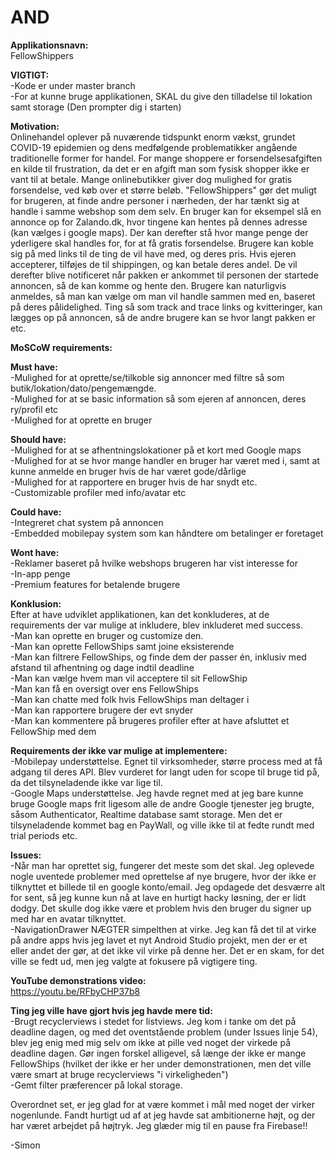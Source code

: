 # AND
<b>Applikationsnavn:</b> <br/>
FellowShippers

<b>VIGTIGT:</b><br/>
-Kode er under master branch<br/>
-For at kunne bruge applikationen, SKAL du give den tilladelse til lokation samt storage (Den prompter dig i starten)

<b>Motivation:</b> <br/>
Onlinehandel oplever på nuværende tidspunkt enorm vækst, grundet COVID-19 epidemien og dens medfølgende problematikker angående traditionelle former for handel.
For mange shoppere er forsendelsesafgiften en kilde til frustration, da det er en afgift man som fysisk shopper ikke er vant til at betale.
Mange onlinebutikker giver dog mulighed for gratis forsendelse, ved køb over et større beløb.
"FellowShippers" gør det muligt for brugeren, at finde andre personer i nærheden, der har tænkt sig at handle i samme webshop som dem selv.
En bruger kan for eksempel slå en annonce op for Zalando.dk, hvor tingene kan hentes på dennes adresse (kan vælges i google maps). Der kan derefter stå hvor mange penge der yderligere
skal handles for, for at få gratis forsendelse. Brugere kan koble sig på med links til de ting de vil have med, og deres pris. Hvis ejeren accepterer, tilføjes de til shippingen, og kan betale deres andel.
De vil derefter blive notificeret når pakken er ankommet til personen der startede annoncen, så de kan komme og hente den. Brugere kan naturligvis anmeldes, så man kan vælge om man vil handle sammen med en,
baseret på deres pålidelighed. Ting så som track and trace links og kvitteringer, kan lægges op på annoncen, så de andre brugere kan se hvor langt pakken er etc. 

<b>MoSCoW requirements:</b>

<b>Must have:</b><br/>
-Mulighed for at oprette/se/tilkoble sig annoncer med filtre så som butik/lokation/dato/pengemængde. 
<br/>-Mulighed for at se basic information så som ejeren af annoncen, deres ry/profil etc
<br/>-Mulighed for at oprette en bruger

<b>Should have:</b><br/>
-Mulighed for at se afhentningslokationer på et kort med Google maps
<br/>-Mulighed for at se hvor mange handler en bruger har været med i, samt at kunne anmelde en bruger hvis de har været gode/dårlige
<br/>-Mulighed for at rapportere en bruger hvis de har snydt etc.
<br/>-Customizable profiler med info/avatar etc

<b>Could have:</b><br/>
-Integreret chat system på annoncen
<br/>-Embedded mobilepay system som kan håndtere om betalinger er foretaget

<b>Wont have:</b><br/>
-Reklamer baseret på hvilke webshops brugeren har vist interesse for
<br/>-In-app penge
<br/>-Premium features for betalende brugere

<b>Konklusion:</b><br/>
Efter at have udviklet applikationen, kan det konkluderes, at de requirements der var mulige at inkludere, blev inkluderet med success.
<br/>-Man kan oprette en bruger og customize den.
<br/>-Man kan oprette FellowShips samt joine eksisterende
<br/>-Man kan filtrere FellowShips, og finde dem der passer én, inklusiv med afstand til afhentning og dage indtil deadline
<br/>-Man kan vælge hvem man vil acceptere til sit FellowShip
<br/>-Man kan få en oversigt over ens FellowShips
<br/>-Man kan chatte med folk hvis FellowShips man deltager i
<br/>-Man kan rapportere brugere der evt snyder
<br/>-Man kan kommentere på brugeres profiler efter at have afsluttet et FellowShip med dem

<b>Requirements der ikke var mulige at implementere:</b><br/>
-Mobilepay understøttelse. Egnet til virksomheder, større process med at få adgang til deres API. Blev vurderet for langt uden for scope til bruge tid på, da det tilsyneladende ikke var lige til.
<br/>-Google Maps understøttelse. Jeg havde regnet med at jeg bare kunne bruge Google maps frit ligesom alle de andre Google tjenester jeg brugte, såsom Authenticator, Realtime database samt storage. Men det er tilsyneladende kommet bag en PayWall, og ville ikke til at fedte rundt med trial periods etc.

<b>Issues:</b><br/>
-Når man har oprettet sig, fungerer det meste som det skal. Jeg oplevede nogle uventede problemer med oprettelse af nye brugere, hvor der ikke er tilknyttet et billede til en google konto/email. Jeg opdagede det desværre alt for sent, så jeg kunne kun nå at lave en hurtigt hacky løsning, der er lidt dodgy. Det skulle dog ikke være et problem hvis den bruger du signer up med har en avatar tilknyttet.
<br/>-NavigationDrawer NÆGTER simpelthen at virke. Jeg kan få det til at virke på andre apps hvis jeg lavet et nyt Android Studio projekt, men der er et eller andet der gør, at det ikke vil virke på denne her. Det er en skam, for det ville se fedt ud, men jeg valgte at fokusere på vigtigere ting.

<b>YouTube demonstrations video:</b><br/>
https://youtu.be/RFbyCHP37b8

<b>Ting jeg ville have gjort hvis jeg havde mere tid:</b><br/>
-Brugt recyclerviews i stedet for listviews. Jeg kom i tanke om det på deadline dagen, og med det oventstående problem (under Issues linje 54), blev jeg enig med mig selv om ikke at pille ved noget der virkede på deadline dagen. Gør ingen forskel alligevel, så længe der ikke er mange FellowShips (hvilket der ikke er her under demonstrationen, men det ville være smart at bruge recyclerviews "i virkeligheden")
<br/>-Gemt filter præferencer på lokal storage.

Overordnet set, er jeg glad for at være kommet i mål med noget der virker nogenlunde. Fandt hurtigt ud af at jeg havde sat ambitionerne højt, og der har været arbejdet på højtryk. Jeg glæder mig til en pause fra Firebase!!

-Simon

